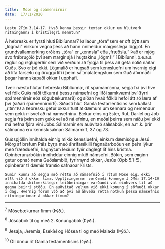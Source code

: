 ```yaml
---
title:  Móse og spámennirnir
date:  17/11/2020
---
```


`Lestu 2Tím 3.14-17. Hvað kenna þessir textar okkur um hlutverk ritninganna í kristilegri menntun?`

Á hebresku er fyrsti hluti Biblíunnar7 kallaður „tóra“ sem er oft þýtt sem „lögmál“ einkum vegna þess að hann inniheldur margvíslega löggjöf. En grundvallarmerking orðisns „tóra“ er „kennsla“ eða „fræðsla.“ Það er mjög svo frábrugðið því sem margir sjá í hugtakinu „lögmál“ í Biblíunni, þ.e.a.s. reglur og reglugerðir sem við verðum að fylgja til þess að geta notið náðar Guðs. Svo er þó ekki. Lögmálið er hugsað sem kennsluefni um hvernig eigi að lifa farsælu og öruggu lífi í þeim sáttmálatengslum sem Guð áformaði þegar hann skapaði okkur í upphafi.

Tveir næstu hlutar hebresku Biblíunnar, rit spámannanna, segja frá því hve vel fólk Guðs náði tökum á þessu námsefni og lifði samkvæmt því (fyrri spámennirnir eða sögubækurnar8) og síðan hvað fólkið hefði átt að læra af því (síðari spámennirnir9). Síðasti hluti Gamla testamentisins sem kallast „ritin“10 á hebresku gefur okkur fullt af dæmum um kennara og nemendur sem gekk misvel að ná námsefninu. Bækur eins og Ester, Rut, Daníel og Job segja frá þeim sem gekk vel að ná efninu, en meðal þeirra sem náðu því ekki má nefna fjóra vini Jobs. Sálmarnir eru auðvitað sálmabók, en a.m.k. þrír sálmanna eru kennslusálmar: Sálmarnir 1, 37 og 73.

Guðspjöllin innihalda einnig mikið kennsluefni, einkum dæmisögur Jesú. Mörg af bréfum Páls byrja með áhrifamikilli fagnaðarboðun en þeim lýkur með fræðsluefni, hagnýtum lexíum fyrir daglegt líf hins kristna. Opinberunarbókin inniheldur einnig mikið námsefni. Bókin, sem enginn getur opnað nema Guðslambið, fyrirmynd okkar, Jesús (Opb 5.1-5), opinberar til dæmis framtíð safnaðar Krists.

`Sumir kunna að segja með réttu að námsefnið í ritum Móse eigi ekki allt við á okkar tíma. Upplýsingarnar varðandi konunga í 5Mós 17.14-20 innihalda skilmerkilegar leiðbeiningar varðandi val einhvers til að gegna þeirri stöðu. En auðvitað veljum við ekki konung í söfnuði okkar í dag. Hvernig förum við að því að ákveða rétta notkun þessa námsefnis ritningarinnar á okkar tímum?`

---

<sup>7</sup> Mósebækurnar fimm (Þýð.).

<sup>8</sup> Jósúabók til og með 2. Konungabók (Þýð.).

<sup>9</sup> Jesaja, Jeremía, Esekíel og Hósea til og með Malakía (Þýð.).

<sup>10</sup> Öll önnur rit Gamla testamentisins (Þýð.).